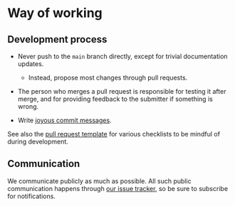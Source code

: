 # Way of working

## Development process

 * Never push to the `main` branch directly, except for trivial documentation updates.

   - Instead, propose most changes through pull requests.

 * The person who merges a pull request is responsible for testing it after merge, and for providing feedback to the submitter if something is wrong.

 * Write [joyous commit messages](https://medium.com/@joshuatauberer/write-joyous-git-commit-messages-2f98891114c4).

See also the [pull request template](pull_request_template.md) for various checklists to be mindful of during development.

## Communication

We communicate publicly as much as possible. All such public communication happens through [our issue tracker](https://github.com/fullstaq-labs/fullstaq-ruby-infra/issues), so be sure to subscribe for notifications.
